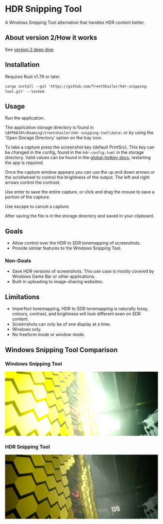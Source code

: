 # HDR Snipping Tool

A Windows Snipping Tool alternative that handles HDR content better.

## About version 2/How it works

See [version 2 deep dive](https://github.com/TrentShailer/hdr-snipping-tool/blob/version-2/version2.md).

## Installation

Requires Rust v1.79 or later.

`cargo install --git 'https://github.com/TrentShailer/hdr-snipping-tool.git' --locked`

## Usage

Run the application.

The application storage directory is found in `%APPDATA%\Roaming\trentshailer\hdr-snipping-tool\data\` or by using the 'Open Storage Directory' option on the tray icon.

To take a capture press the screenshot key (default PrintSrc). This key can be changed in the config, found in the `hdr-config.toml` in the storage directory. Valid values can be found in the [global-hotkey docs](https://docs.rs/global-hotkey/latest/global_hotkey/hotkey/enum.Code.html), restarting the app is required.

Once the capture window appears you can use the up and down arrows or the scrollwheel to control the brightness of the output. The left and right arrows control the contrast.

Use enter to save the entire capture, or click and drag the mouse to save a portion of the capture.

Use escape to cancel a capture.

After saving the file is in the storage directory and saved in your clipboard.

## Goals

- Allow control over the HDR to SDR tonemapping of screenshots.
- Provide similar features to the Windows Snipping Tool.

### Non-Goals

- Save HDR versions of screenshots. This use case is mostly covered by Windows Game Bar or other applications.
- Built-in uploading to image-sharing websites.

## Limitations

- Imperfect tonemapping, HDR to SDR tonemapping is naturally lossy, colours, contrast, and brightness will look different even on SDR content.
- Screenshots can only be of one display at a time.
- Windows only.
- No freeform mode or window mode.

## Windows Snipping Tool Comparison

### Windows Snipping Tool

![Windows example 1][win-example-1]

### HDR Snipping Tool

![HDR example 1][hdr-example-1]

[win-example-1]: https://github.com/TrentShailer/hdr-snipping-tool/blob/version-2/media/windows-snipping-tool-example.jpg "Windows Snipping Tool Screenshot of Cyberpunk 2077 with blown out highlights."
[hdr-example-1]: https://github.com/TrentShailer/hdr-snipping-tool/blob/version-2/media/hdr-snipping-tool-example.jpg "HDR Snipping Tool Screenshot showing the same content as the Windows Snipping Tool but without any blown out highlights."
